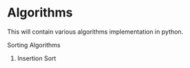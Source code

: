# Algorithms
This will contain various algorithms implementation in python.

Sorting Algorithms
  1. Insertion Sort
